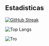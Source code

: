 ## Estadisticas

[![GitHub Streak](https://streak-stats.demolab.com?user=hardnessandextreme&theme=dark&hide_border=true&locale=es)](https://git.io/streak-stats)

![Top Langs](https://github-readme-stats.vercel.app/api/top-langs/?username=hardnessandextreme&theme=dark&hide_border=true&locale=es)

![Tro](https://github-profile-trophy.vercel.app/?username=hardnessandextreme&theme=dark_lover&no-frame=true)
